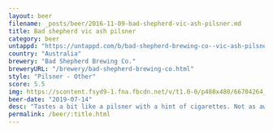 ```yaml
---
layout: beer
filename: _posts/beer/2016-11-09-bad-shepherd-vic-ash-pilsner.md
title: Bad shepherd vic ash pilsner
category: beer
untappd: "https://untappd.com/b/bad-shepherd-brewing-co--vic-ash-pilsner/3162834"
country: "Australia"
brewery: "Bad Shepherd Brewing Co."
breweryURL: "/brewery/bad-shepherd-brewing-co.html"
style: "Pilsner - Other"
score: 5.5
img: https://scontent.fsyd9-1.fna.fbcdn.net/v/t1.0-0/p480x480/66704264_10157281017038745_2030996318092001280_o.jpg?_nc_cat=111&_nc_sid=e007fa&_nc_ohc=RZIr3HAo2ncAX-vOwBs&_nc_ht=scontent.fsyd9-1.fna&tp=6&oh=50bce33f0304f0b75f9a8a50a3c214a4&oe=5F960526
beer-date: "2019-07-14"
desc: "Tastes a bit like a pilsner with a hint of cigarettes. Not as awful as that my sound, but not a beer I would look for"
permalink: /beer/:title.html
---
```

